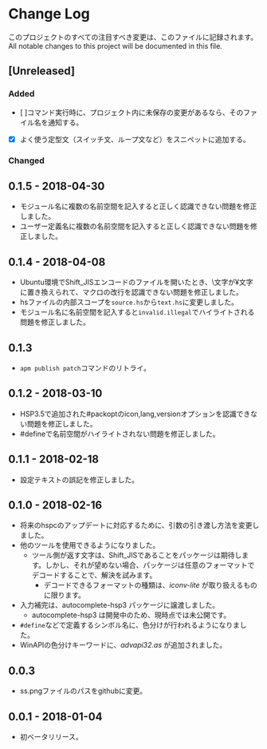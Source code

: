 # Change Log
このプロジェクトのすべての注目すべき変更は、このファイルに記録されます。  
All notable changes to this project will be documented in this file.

## [Unreleased]
### Added
- [ ]コマンド実行時に、プロジェクト内に未保存の変更があるなら、そのファイル名を通知する。
- [x] よく使う定型文（スイッチ文、ループ文など）をスニペットに追加する。

### Changed

## 0.1.5 - 2018-04-30
- モジュール名に複数の名前空間を記入すると正しく認識できない問題を修正しました。
- ユーザー定義名に複数の名前空間を記入すると正しく認識できない問題を修正しました。

## 0.1.4 - 2018-04-08
- Ubuntu環境でShift_JISエンコードのファイルを開いたとき、\\文字が¥文字に置き換えられて、マクロの改行を認識できない問題を修正しました。
- hsファイルの内部スコープを`source.hs`から`text.hs`に変更しました。
- モジュール名に名前空間を記入すると`invalid.illegal`でハイライトされる問題を修正しました。

## 0.1.3
- `apm publish patch`コマンドのリトライ。

## 0.1.2 - 2018-03-10
- HSP3.5で追加された\#packoptのicon,lang,versionオプションを認識できない問題を修正しました。
- \#defineで名前空間がハイライトされない問題を修正しました。

## 0.1.1 - 2018-02-18
- 設定テキストの誤記を修正しました。

## 0.1.0 - 2018-02-16
- 将来のhspcのアップデートに対応するために、引数の引き渡し方法を変更しました。
- 他のツールを使用できるようになりました。
  - ツール側が返す文字は、Shift_JISであることをパッケージは期待します。しかし、それが望めない場合、パッケージは任意のフォーマットでデコードすることで、解決を試みます。
    - デコードできるフォーマットの種類は、_iconv-lite_ が取り扱えるものに限ります。
- 入力補完は、autocomplete-hsp3 パッケージに譲渡しました。
  - autocomplete-hsp3 は開発中のため、現時点では未公開です。
- `#define`などで定義するシンボル名に、色分けが行われるようになりました。
- WinAPIの色分けキーワードに、_advapi32.as_ が追加されました。

## 0.0.3
- ss.pngファイルのパスをgithubに変更。

## 0.0.1 - 2018-01-04
- 初ベータリリース。
